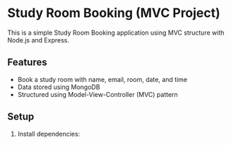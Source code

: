 # Study Room Booking (MVC Project)

This is a simple Study Room Booking application using MVC structure with Node.js and Express.

## Features
- Book a study room with name, email, room, date, and time
- Data stored using MongoDB
- Structured using Model-View-Controller (MVC) pattern

## Setup
1. Install dependencies:
